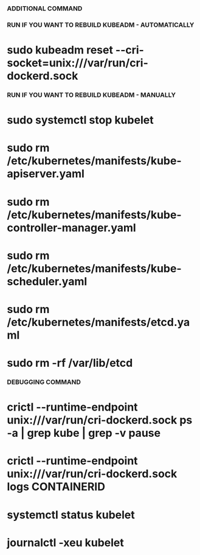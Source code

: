 ### ADDITIONAL COMMAND ###
### RUN IF YOU WANT TO REBUILD KUBEADM - AUTOMATICALLY ###
# sudo kubeadm reset --cri-socket=unix:///var/run/cri-dockerd.sock

### RUN IF YOU WANT TO REBUILD KUBEADM - MANUALLY ###
# sudo systemctl stop kubelet
# sudo rm /etc/kubernetes/manifests/kube-apiserver.yaml
# sudo rm /etc/kubernetes/manifests/kube-controller-manager.yaml
# sudo rm /etc/kubernetes/manifests/kube-scheduler.yaml
# sudo rm /etc/kubernetes/manifests/etcd.yaml
# sudo rm -rf /var/lib/etcd

### DEBUGGING COMMAND ###
# crictl --runtime-endpoint unix:///var/run/cri-dockerd.sock ps -a | grep kube | grep -v pause
# crictl --runtime-endpoint unix:///var/run/cri-dockerd.sock logs CONTAINERID
# systemctl status kubelet
# journalctl -xeu kubelet

